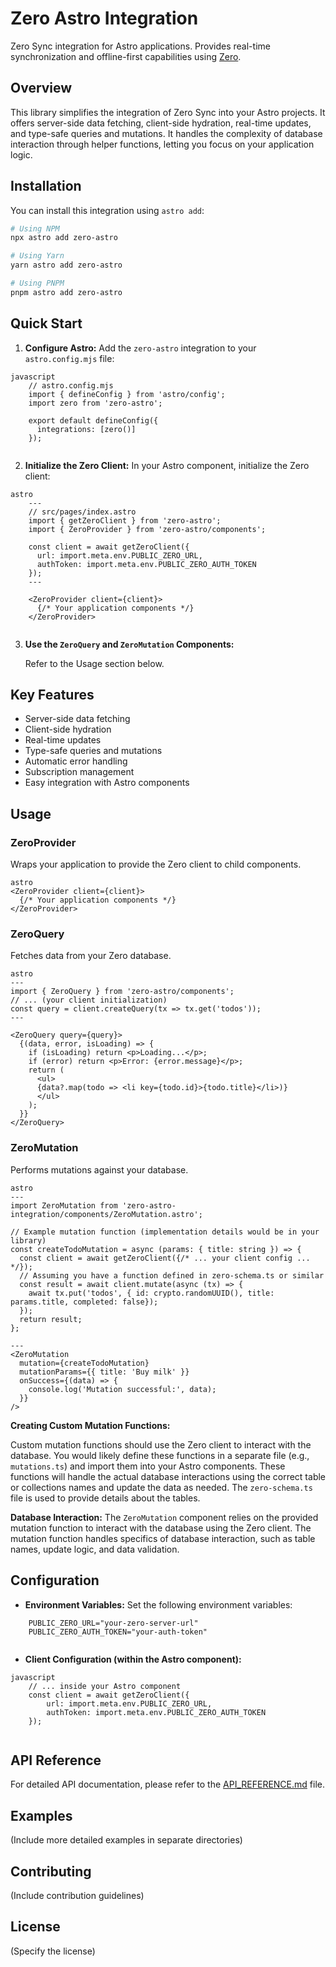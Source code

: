 # Zero Astro Integration

Zero Sync integration for Astro applications. Provides real-time synchronization and offline-first capabilities using [Zero](https://zero.rocicorp.dev/).

## Overview

This library simplifies the integration of Zero Sync into your Astro projects. It offers server-side data fetching, client-side hydration, real-time updates, and type-safe queries and mutations.  It handles the complexity of database interaction through helper functions, letting you focus on your application logic.

## Installation

You can install this integration using `astro add`:

```bash
# Using NPM
npx astro add zero-astro

# Using Yarn
yarn astro add zero-astro

# Using PNPM
pnpm astro add zero-astro
```

## Quick Start

1.  **Configure Astro:** Add the `zero-astro` integration to your `astro.config.mjs` file:
```
javascript
    // astro.config.mjs
    import { defineConfig } from 'astro/config';
    import zero from 'zero-astro';

    export default defineConfig({
      integrations: [zero()]
    });
    
```
2.  **Initialize the Zero Client:** In your Astro component, initialize the Zero client:
```
astro
    ---
    // src/pages/index.astro
    import { getZeroClient } from 'zero-astro';
    import { ZeroProvider } from 'zero-astro/components';

    const client = await getZeroClient({
      url: import.meta.env.PUBLIC_ZERO_URL,
      authToken: import.meta.env.PUBLIC_ZERO_AUTH_TOKEN
    });
    ---

    <ZeroProvider client={client}>
      {/* Your application components */}
    </ZeroProvider>
    
```
3.  **Use the `ZeroQuery` and `ZeroMutation` Components:**

    Refer to the Usage section below.

## Key Features

*   Server-side data fetching
*   Client-side hydration
*   Real-time updates
*   Type-safe queries and mutations
*   Automatic error handling
*   Subscription management
*   Easy integration with Astro components


## Usage

### ZeroProvider

Wraps your application to provide the Zero client to child components.
```
astro
<ZeroProvider client={client}>
  {/* Your application components */}
</ZeroProvider>
```
### ZeroQuery

Fetches data from your Zero database.
```
astro
---
import { ZeroQuery } from 'zero-astro/components';
// ... (your client initialization)
const query = client.createQuery(tx => tx.get('todos'));
---

<ZeroQuery query={query}>
  {(data, error, isLoading) => {
    if (isLoading) return <p>Loading...</p>;
    if (error) return <p>Error: {error.message}</p>;
    return (
      <ul>
      {data?.map(todo => <li key={todo.id}>{todo.title}</li>)}
      </ul>
    );
  }}
</ZeroQuery>
```
### ZeroMutation

Performs mutations against your database.
```
astro
---
import ZeroMutation from 'zero-astro-integration/components/ZeroMutation.astro';

// Example mutation function (implementation details would be in your library)
const createTodoMutation = async (params: { title: string }) => {
  const client = await getZeroClient({/* ... your client config ... */});
  // Assuming you have a function defined in zero-schema.ts or similar
  const result = await client.mutate(async (tx) => {
    await tx.put('todos', { id: crypto.randomUUID(), title: params.title, completed: false});
  });
  return result;
};

---
<ZeroMutation
  mutation={createTodoMutation}
  mutationParams={{ title: 'Buy milk' }}
  onSuccess={(data) => {
    console.log('Mutation successful:', data);
  }}
/>
```
**Creating Custom Mutation Functions:**

Custom mutation functions should use the Zero client to interact with the database.  You would likely define these functions in a separate file (e.g., `mutations.ts`) and import them into your Astro components.  These functions will handle the actual database interactions using the correct table or collections names and update the data as needed.  The `zero-schema.ts` file is used to provide details about the tables.

**Database Interaction:** The `ZeroMutation` component relies on the provided mutation function to interact with the database using the Zero client. The mutation function handles specifics of database interaction, such as table names, update logic, and data validation.


## Configuration

*   **Environment Variables:** Set the following environment variables:
```
    PUBLIC_ZERO_URL="your-zero-server-url"
    PUBLIC_ZERO_AUTH_TOKEN="your-auth-token"
    
```
*   **Client Configuration (within the Astro component):**
```
javascript
    // ... inside your Astro component
    const client = await getZeroClient({
        url: import.meta.env.PUBLIC_ZERO_URL,
        authToken: import.meta.env.PUBLIC_ZERO_AUTH_TOKEN
    });
    
```
## API Reference

For detailed API documentation, please refer to the [API_REFERENCE.md](./API_REFERENCE.md) file.

## Examples

(Include more detailed examples in separate directories)

## Contributing

(Include contribution guidelines)

## License

(Specify the license)